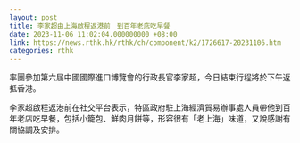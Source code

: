 ```yaml
---
layout: post
title: 李家超由上海啟程返港前　到百年老店吃早餐
date: 2023-11-06 11:02:04.000000000 +08:00
link: https://news.rthk.hk/rthk/ch/component/k2/1726617-20231106.htm
categories: rthk
---
```


率團參加第六屆中國國際進口博覽會的行政長官李家超，今日結束行程將於下午返抵香港。

李家超啟程返港前在社交平台表示，特區政府駐上海經濟貿易辦事處人員帶他到百年老店吃早餐，包括小籠包、鮮肉月餅等，形容很有「老上海」味道，又說感謝有關協調及安排。
